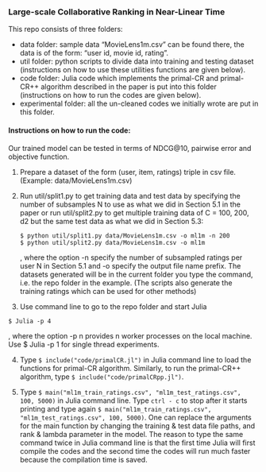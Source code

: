 ### Large-scale Collaborative Ranking in Near-Linear Time

This repo consists of three folders:
- data folder: sample data “MovieLens1m.csv” can be found there, the data is of the form: “user id, movie id, rating”.
- util folder: python scripts to divide data into training and testing dataset (instructions on how to use these utilities functions are given below).
- code folder: Julia code which implements the primal-CR and primal-CR++ algorithm described in the paper is put into this folder (instructions on how to run the codes are given below).
- experimental folder: all the un-cleaned codes we initially wrote are put in this folder.




#### Instructions on how to run the code:
Our trained model can be tested in terms of NDCG@10, pairwise error and objective function.



1. Prepare a dataset of the form (user, item, ratings) triple in csv file. (Example: data/MovieLens1m.csv)

2. Run util/split1.py to get training data and test data by specifying the number of subsamples N to use as what we did in Section 5.1 in the paper or run util/split2.py to get multiple training data of C = 100, 200, d2 but the same test data as what we did in Section 5.3:  

	
	```
	$ python util/split1.py data/MovieLens1m.csv -o ml1m -n 200
	$ python util/split2.py data/MovieLens1m.csv -o ml1m
	```
	

    , where the option -n specify the number of subsampled ratings per user N in Section 5.1 and -o specify the output file name prefix. The datasets generated will be in the current folder you type the command, i.e. the repo folder in the example. (The scripts also generate the training ratings which can be used for other methods)

3. Use command line to go to the repo folder and start Julia

```
$ Julia -p 4
```

, where the option -p n provides n worker processes on the local machine. Use $ Julia -p 1 for single thread experiments.


4. Type `$ include("code/primalCR.jl")` in Julia command line to load the functions for primal-CR algorithm. Similarly, to run the primal-CR++ algorithm, type `$ include("code/primalCRpp.jl")`.

5. Type `$ main("ml1m_train_ratings.csv", "ml1m_test_ratings.csv", 100, 5000)`
in Julia command line. Type `ctrl - c` to stop after it starts printing and type again `$ main("ml1m_train_ratings.csv", "ml1m_test_ratings.csv", 100, 5000)`. One can replace the arguments for the main function by changing the training & test data file paths, and rank & lambda parameter in the model. The reason to type the same command twice in Julia command line is that the first time Julia will first compile the codes and the second time the codes will run much faster because the compilation time is saved.

